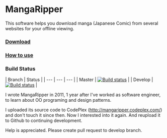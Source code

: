 # MangaRipper

This software helps you download manga (Japanese Comic) from several websites for your offline viewing.

### [Download](https://github.com/NguyenDanPhuong/MangaRipper/releases/latest)

### [How to use](https://github.com/NguyenDanPhuong/MangaRipper/wiki)

### Build Status

| Branch | Status |
| --- | --- | --- |
| Master | [![Build status](https://ci.appveyor.com/api/projects/status/92scfmfbep7b9ieo/branch/master?svg=true)](https://ci.appveyor.com/project/NguyenDanPhuong/mangaripper/branch/master) |
| Develop | [![Build status](https://ci.appveyor.com/api/projects/status/92scfmfbep7b9ieo/branch/develop?svg=true)](https://ci.appveyor.com/project/NguyenDanPhuong/mangaripper/branch/develop) |

I wrote MangaRipper in 2011, 1 year after I've worked as software engineer, to learn about OO programing and design patterns.



I uploaded its source code to CodePlex (http://mangaripper.codeplex.com/) and don't touch it since then. Now I interested into it again. And reupload it to Github to continuing development.

Help is appreciated. Please create pull request to develop branch.

